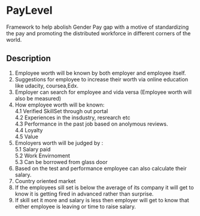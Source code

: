 # PayLevel
Framework to help abolish Gender Pay gap with a motive of standardizing the pay and promoting the distributed workforce in different corners of the world.


## Description
1. Employee worth will be known by both employer and employee itself.
2. Suggestions for employee to increase their worth via online education like udacity, coursea,Edx.
3. Employer can search for employee and vida versa (Employee worth will also be measured)</br>
4. How employee worth will be known:
    </br>4.1  Verified SkillSet through out portal
    </br>4.2  Experiences in the insdustry, resrearch etc
    </br>4.3 Performance in the past job based on anolymous reviews.
    </br>4.4 Loyalty
    </br>4.5 Value 
5. Emoloyers worth will be judged by :
    </br>5.1 Salary paid
    </br>5.2 Work Envirnoment
    </br>5.3 Can be borrowed from glass door
6. Based on the test and performance employee can also calculate their salary.
7. Country oriented market
8. If the  employees sill set is below the average of its company it will get to know it is getting fired in advanced rather than surprise.
9. If skill set it more and salary is less then employer will get to know that either employee is leaving or time to raise salary.

